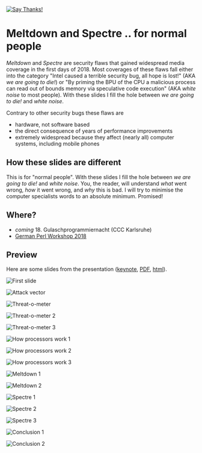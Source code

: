 [![Say Thanks!](https://img.shields.io/badge/Say%20Thanks-!-1EAEDB.svg)](https://saythanks.io/to/neuhalje)

Meltdown and Spectre .. for normal people
==========================================

_Meltdown_ and _Spectre_ are security flaws that gained widespread media coverage in the first days of 2018. 
Most coverages of these flaws fall either into the category "Intel caused a terrible security bug, all hope is lost!" (AKA _we are going to die!_)  or "By priming the BPU of the CPU a malicious process can read out of bounds memory via speculative code execution" (AKA _white noise_ to most people). With these slides I fill the hole between _we are going to die!_ and _white noise_. 

Contrary to other security bugs these flaws are
- hardware, not software based
- the direct consequence of years of performance improvements
- extremely widespread because they affect (nearly all) computer systems, including mobile phones

## How these slides are different

This is for "normal people". With these slides I fill the hole between _we are going to die!_ and _white noise_. You, the reader, will understand _what_ went wrong,  _how_ it went wrong, and _why_ this is bad. I will try to minimise the computer specialists words to an absolute minimum. Promised!

## Where?

* _coming_ 18. Gulaschprogrammiernacht (CCC Karlsruhe)
* [German Perl Workshop 2018](http://act.yapc.eu/gpw2018/talk/7311)

## Preview

Here are some slides from the presentation ([keynote](slides/Neuhalfen_Meltdown_Spectre_for_normal_people.key), [PDF](Neuhalfen_Meltdown_Spectre_for_normal_people.pdf), [html](https://neuhalje.github.io/presentation_meltdown_spectre/)).

![First slide](README.assets/1.png)

![Attack vector](README.assets/2.png)

![Threat-o-meter](README.assets/3.png)

![Threat-o-meter 2](README.assets/4.png)

![Threat-o-meter 3](README.assets/5.png)

![How processors work 1](README.assets/6.png)

![How processors work 2](README.assets/7.png)

![How processors work 3](README.assets/8.png)

![Meltdown 1](README.assets/9.png)

![Meltdown 2](README.assets/10.png)

![Spectre 1](README.assets/11.png)

![Spectre 2](README.assets/12.png)

![Spectre 3](README.assets/13.png)

![Conclusion 1](README.assets/14.png)

![Conclusion 2](README.assets/15.png)
